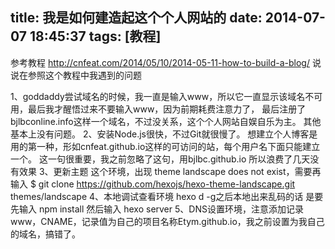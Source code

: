 title: 我是如何建造起这个个人网站的
date: 2014-07-07 18:45:37
tags: [教程]
---

参考教程  http://cnfeat.com/2014/05/10/2014-05-11-how-to-build-a-blog/
说说在参照这个教程中我遇到的问题

1、goddaddy尝试域名的时候，我一直是输入www，所以它一直显示该域名不可用，最后我才醒悟过来不要输入www，因为前期耗费注意力了，
最后注册了bjlbconline.info这样一个域名，不过没关系，这个个人网站自娱自乐为主。  其他基本上没有问题。
2、安装Node.js很快，不过Git就很慢了。
想建立个人博客是用的第一种，形如cnfeat.github.io这样的可访问的站，每个用户名下面只能建立一个。 这一句很重要，我之前忽略了这句，用bjlbc.github.io 所以浪费了几天没有效果
3、更新主题 这个环境，出现 theme landscape does not exist，需要再输入 $ git clone https://github.com/hexojs/hexo-theme-landscape.git themes/landscape
4、本地调试查看环境  hexo d -g之后本地出来乱码的话  是要先输入 npm install 然后输入 hexo server
5、DNS设置环境，注意添加记录www，CNAME，记录值为自己的项目名称Etym.github.io，我之前设置为我自己的域名，搞错了。
